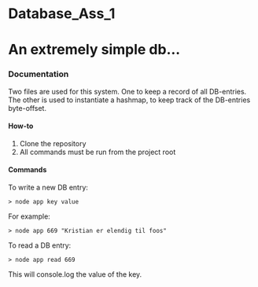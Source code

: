 # Database_Ass_1

# An extremely simple db...
### Documentation
Two files are used for this system. One to keep a record of all DB-entries. The other is used to instantiate a hashmap, to keep track of the DB-entries byte-offset.

#### How-to

1. Clone the repository
2. All commands must be run from the project root

#### Commands

To write a new DB entry:

```> node app key value```

For example: 

```> node app 669 "Kristian er elendig til foos"```

To read a DB entry:

```> node app read 669```

This will console.log the value of the key.

